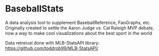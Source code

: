 # BaseballStats

A data analysis tool to supplement BaseballReference, FanGraphs, etc.
Originally created to settle the Aaron Judge vs. Cal Raleigh MVP debate, now a way to make cool visualizations about the best sport in the world

Data retreival done with MLB-StatsAPI library: https://github.com/toddrob99/MLB-StatsAPI/